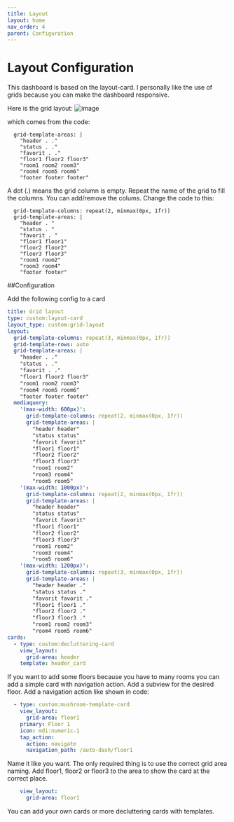 ```yaml
---
title: Layout
layout: home
nav_order: 4
parent: Configuration
---
```


# Layout Configuration

This dashboard is based on the layout-card.
I personally like the use of grids because you can make the dashboard responsive.

Here is the grid layout:
![image](https://github.com/xBourner/auto-dash/assets/64064679/02174034-e860-49e9-abf7-5c33b973f766)

which comes from the code:

```
  grid-template-areas: |
    "header . ."
    "status . ."
    "favorit . ."
    "floor1 floor2 floor3"
    "room1 room2 room3"
    "room4 room5 room6"  
    "footer footer footer"
```

A dot (.) means the grid column is empty. Repeat the name of the grid to fill the columns.
You can add/remove the colums. Change the code to this:

```
  grid-template-columns: repeat(2, minmax(0px, 1fr))
  grid-template-areas: |
    "header . "
    "status . "
    "favorit . "
    "floor1 floor1"
    "floor2 floor2"
    "floor3 floor3"
    "room1 room2"
    "room3 room4"  
    "footer footer"
```
##Configuration

Add the following config to a card

```yaml
title: Grid layout
type: custom:layout-card
layout_type: custom:grid-layout
layout:
  grid-template-columns: repeat(3, minmax(0px, 1fr))
  grid-template-rows: auto
  grid-template-areas: |
    "header . ."
    "status . ."
    "favorit . ."
    "floor1 floor2 floor3"
    "room1 room2 room3"
    "room4 room5 room6"  
    "footer footer footer" 
  mediaquery:
    '(max-width: 600px)':
      grid-template-columns: repeat(2, minmax(0px, 1fr))
      grid-template-areas: |
        "header header"
        "status status"
        "favorit favorit"
        "floor1 floor1"
        "floor2 floor2"
        "floor3 floor3"
        "room1 room2" 
        "room3 room4" 
        "room5 room5" 
    '(max-width: 1000px)':
      grid-template-columns: repeat(2, minmax(0px, 1fr))
      grid-template-areas: |
        "header header" 
        "status status"
        "favorit favorit"
        "floor1 floor1"
        "floor2 floor2"
        "floor3 floor3"
        "room1 room2" 
        "room3 room4" 
        "room5 room6"
    '(max-width: 1200px)':
      grid-template-columns: repeat(3, minmax(0px, 1fr))
      grid-template-areas: |
        "header header ." 
        "status status ."
        "favorit favorit ."
        "floor1 floor1 ."
        "floor2 floor2 ."
        "floor3 floor3 ."
        "room1 room2 room3" 
        "room4 room5 room6"
cards:
  - type: custom:decluttering-card
    view_layout:
      grid-area: header
    template: header_card

```

If you want to add some floors because you have to many rooms you can add a simple card with navigation action.
Add a subview for the desired floor. Add a navigation action like shown in code:


```yaml
  - type: custom:mushroom-template-card
    view_layout:
      grid-area: floor1
    primary: Floor 1
    icon: mdi:numeric-1
    tap_action:
      action: navigate
      navigation_path: /auto-dash/floor1
```

Name it like you want. The only required thing is to use the correct grid area naming. 
Add floor1, floor2 or floor3 to the area to show the card at the correct place.

```yaml
    view_layout:
      grid-area: floor1
```

You can add your own cards or more decluttering cards with templates.

